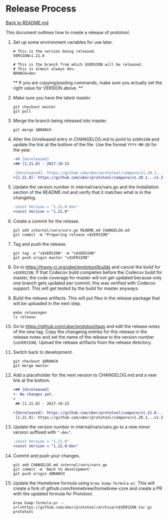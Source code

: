 # Release Process

[Back to README.md](README.md)

This document outlines how to create a release of prototool.

1.  Set up some environment variables for use later.

    ```
    # This is the version being released.
    VERSION=1.21.0

    # This is the branch from which $VERSION will be released.
    # This is almost always dev.
    BRANCH=dev
    ```

    ** If you are copying/pasting commands, make sure you actually set the right value for VERSION above. **

2.  Make sure you have the latest master.

    ```
    git checkout master
    git pull
    ```

3.  Merge the branch being released into master.

    ```
    git merge $BRANCH
    ```

4.  Alter the Unreleased entry in CHANGELOG.md to point to `$VERSION` and
    update the link at the bottom of the file. Use the format `YYYY-MM-DD` for
    the year.

    ```diff
    -## [Unreleased]
    +## [1.21.0] - 2017-10-23
    ```

    ```diff
    -[Unreleased]: https://github.com/uber/prototool/compare/v1.20.1...HEAD
    +[1.21.0]: https://github.com/uber/prototool/compare/v1.20.1...v1.21.0
    ```


5.  Update the version number in internal/vars/vars.go and the Installation
    section of the README.md and verify that it matches what is in the changelog.

    ```diff
    -const Version = "1.21.0-dev"
    +const Version = "1.21.0"
    ```

6.  Create a commit for the release.

    ```
    git add internal/vars/vars.go README.md CHANGELOG.md
    git commit -m "Preparing release v$VERSION"
    ```

7.  Tag and push the release.

    ```
    git tag -a "v$VERSION" -m "v$VERSION"
    git push origin master "v$VERSION"
    ```

8.  Go to <https://travis-ci.org/uber/prototool/builds> and cancel the
    build for `v$VERSION`.  If that Codecov build completes before the Codecov
    build for master, the code coverage for master will not get updated because
    only one branch gets updated per commit; this was verified with Codecov
    support. This will get tested by the build for master anyways.

9.  Build the release artifacts. This will put files in the release package
    that will be uploaded in the next step.

    ```
    make releasegen
    ls release
    ```

10. Go to <https://github.com/uber/prototool/tags> and edit the release notes
    of the new tag.  Copy the changelog entries for this release in the
    release notes and set the name of the release to the version number
    (`v$VERSION`). Upload the release artifacts from the release directory.

11. Switch back to development.

    ```
    git checkout $BRANCH
    git merge master
    ```

12. Add a placeholder for the next version to CHANGELOG.md and a new link at
    the bottom.

    ```diff
    +## [Unreleased]
    +- No changes yet.
    +
     ## [1.21.0] - 2017-10-23
    ```

    ```diff
    +[Unreleased]: https://github.com/uber/prototool/compare/v1.21.0...HEAD
     [1.21.0]: https://github.com/uber/prototool/compare/v1.20.1...v1.21.0
    ```

13. Update the version number in internal/vars/vars.go to a new minor version
    suffixed with `"-dev"`.

    ```diff
    -const Version = "1.21.0"
    +const Version = "1.22.0-dev"
    ```

14. Commit and push your changes.

    ```
    git add CHANGELOG.md internal/vars/vars.go
    git commit -m 'Back to development'
    git push origin $BRANCH
    ```

15. Update the Homebrew formula using `brew bump-formula-pr`. This will create
    a fork of github.com/Homebrew/homebrew-core and create a PR with the
    updated formula for Prototool.

    ```
    brew bump-formula-pr --url=https://github.com/uber/prototool/archive/v$VERSION.tar.gz prototool
    ```
